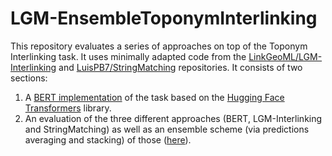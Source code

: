 # LGM-EnsembleToponymInterlinking

This repository evaluates a series of approaches on top of the Toponym Interlinking task. It uses minimally adapted code from the [LinkGeoML/LGM-Interlinking](https://github.com/LinkGeoML/LGM-Interlinking) and [LuisPB7/StringMatching](https://github.com/LuisPB7/StringMatching) repositories. It consists of two sections:

1. A [BERT implementation](https://github.com/LinkGeoML/EnsembleToponymInterlinking/blob/master/1-BERT.ipynb) of the task based on the [Hugging Face Transformers](https://github.com/huggingface/transformers) library.
2. An evaluation of the three different approaches (BERT, LGM-Interlinking and StringMatching) as well as an ensemble scheme (via predictions averaging and stacking) of those ([here](https://github.com/LinkGeoML/EnsembleToponymInterlinking/blob/master/2-Ensemble.ipynb)).
